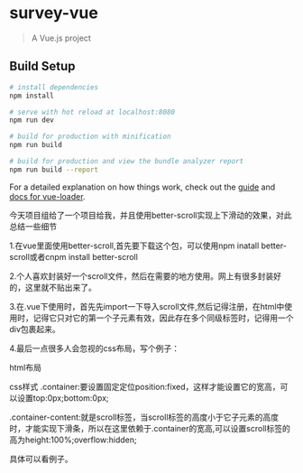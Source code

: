 # survey-vue

> A Vue.js project

## Build Setup

``` bash
# install dependencies
npm install

# serve with hot reload at localhost:8080
npm run dev

# build for production with minification
npm run build

# build for production and view the bundle analyzer report
npm run build --report
```

For a detailed explanation on how things work, check out the [guide](http://vuejs-templates.github.io/webpack/) and [docs for vue-loader](http://vuejs.github.io/vue-loader).

今天项目组给了一个项目给我，并且使用better-scroll实现上下滑动的效果，对此总结一些细节

1.在vue里面使用better-scroll,首先要下载这个包，可以使用npm inatall better-scroll或者cnpm install better-scroll

2.个人喜欢封装好一个scroll文件，然后在需要的地方使用。网上有很多封装好的，这里就不贴出来了。

3.在.vue下使用时，首先先import一下导入scroll文件,然后记得注册，在html中使用时，记得它只对它的第一个子元素有效，因此存在多个同级标签时，记得用一个div包裹起来。

4.最后一点很多人会忽视的css布局，写个例子：




html布局





css样式
.container:要设置固定定位position:fixed，这样才能设置它的宽高，可以设置top:0px;bottom:0px;

.container-content:就是scroll标签，当scroll标签的高度小于它子元素的高度时，才能实现下滑条，所以在这里依赖于.container的宽高,可以设置scroll标签的高为height:100%;overflow:hidden;

具体可以看例子。
